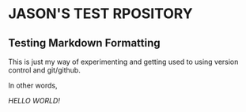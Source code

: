 JASON'S TEST RPOSITORY
======================

Testing Markdown Formatting
---------------------------

This is just my way of experimenting and getting used to using version control and git/github.

In other words,

*HELLO WORLD!*